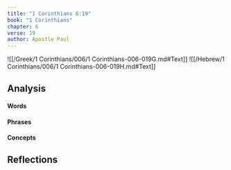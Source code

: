 ```yaml
---
title: "1 Corinthians 6:19"
book: "1 Corinthians"
chapter: 6
verse: 19
author: Apostle Paul
---
```

![[/Greek/1 Corinthians/006/1 Corinthians-006-019G.md#Text]]
![[/Hebrew/1 Corinthians/006/1 Corinthians-006-019H.md#Text]]

## Analysis

#### Words

#### Phrases

#### Concepts

## Reflections
